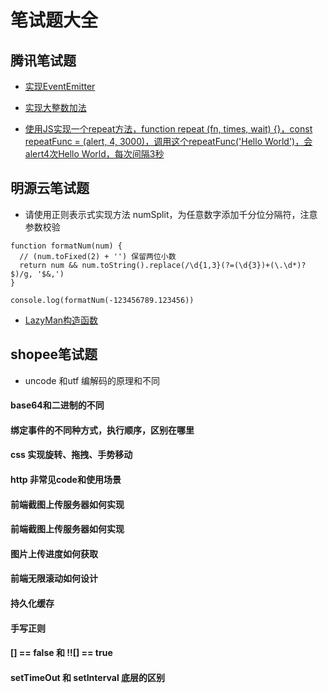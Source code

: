 # 笔试题大全

## 腾讯笔试题

* [实现EventEmitter](https://github.com/miracle90/Interview-Question/blob/master/docs/eventEmitter.md)

* [实现大整数加法](https://github.com/miracle90/Interview-Question/blob/master/docs/maxInt.md)

* [使用JS实现一个repeat方法，function repeat (fn, times, wait) {}，const repeatFunc = (alert, 4, 3000)，调用这个repeatFunc('Hello World')，会alert4次Hello World，每次间隔3秒](https://github.com/miracle90/Interview-Question/blob/master/docs/maxInt.md)

## 明源云笔试题

* 请使用正则表示式实现方法 numSplit，为任意数字添加千分位分隔符，注意参数校验

```
function formatNum(num) {
  // (num.toFixed(2) + '') 保留两位小数
  return num && num.toString().replace(/\d{1,3}(?=(\d{3})+(\.\d*)?$)/g, '$&,')
}

console.log(formatNum(-123456789.123456))
```

* [LazyMan构造函数](https://github.com/miracle90/Interview-Question/blob/master/docs/lazyman.md)

## shopee笔试题

* uncode 和utf 编解码的原理和不同

#### base64和二进制的不同

#### 绑定事件的不同种方式，执行顺序，区别在哪里

#### css 实现旋转、拖拽、手势移动

#### http 非常见code和使用场景

#### 前端截图上传服务器如何实现

#### 前端截图上传服务器如何实现

#### 图片上传进度如何获取

#### 前端无限滚动如何设计

#### 持久化缓存

#### 手写正则

#### [] == false 和 !![] == true

#### setTimeOut 和 setInterval 底层的区别
